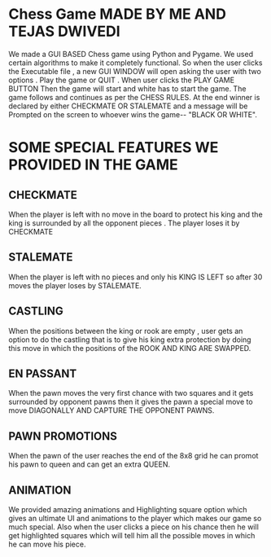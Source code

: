 # Chess Game MADE BY ME AND TEJAS DWIVEDI

We made a GUI BASED Chess game using Python and Pygame. We used certain algorithms to make it completely functional. So when the user clicks the Executable file , a new GUI WINDOW will open asking the user with two options . Play the game or QUIT . When user clicks the PLAY GAME BUTTON Then the game will start and white has to start the game. The game follows and continues as per the CHESS RULES. At the end winner is declared by either CHECKMATE OR STALEMATE and a message will be Prompted on the screen to whoever wins the game-- "BLACK OR WHITE".

# SOME SPECIAL FEATURES WE PROVIDED IN THE GAME

## CHECKMATE 

When the player is left with no move in the board to protect his king and the king is surrounded by all the opponent pieces . The player loses it by CHECKMATE

## STALEMATE

When the player is left with no pieces and only his KING IS LEFT so after 30 moves the player loses by STALEMATE.

## CASTLING

When the positions between the king or rook are empty , user gets an option to do the castling that is to give his king extra protection by doing this move in which the positions of the ROOK AND KING ARE SWAPPED.

## EN PASSANT

When the pawn moves the very first chance with two squares and it gets surrounded by opponent pawns then it gives the pawn a special move to move DIAGONALLY AND CAPTURE THE OPPONENT PAWNS.

## PAWN PROMOTIONS

When the pawn of the user reaches the end of the 8x8 grid he can promot his pawn to queen and can get an extra QUEEN.

## ANIMATION 

We provided amazing animations and Highlighting square option which gives an ultimate UI  and animations to the player which makes our game so much special. Also when the user clicks a piece on his chance then he will get highlighted squares which will tell him all the possible moves in which he can move his piece. 
